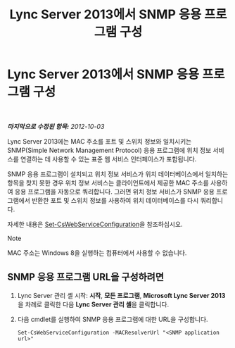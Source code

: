 ﻿---
title: Lync Server 2013에서 SNMP 응용 프로그램 구성
TOCTitle: Lync Server 2013에서 SNMP 응용 프로그램 구성
ms:assetid: c4b4a736-3b2e-45b9-a965-19d22161ad57
ms:mtpsurl: https://technet.microsoft.com/ko-kr/library/Gg412972(v=OCS.15)
ms:contentKeyID: 49304970
ms.date: 08/24/2015
mtps_version: v=OCS.15
ms.translationtype: HT
---

# Lync Server 2013에서 SNMP 응용 프로그램 구성

 

_**마지막으로 수정된 항목:** 2012-10-03_

Lync Server 2013에는 MAC 주소를 포트 및 스위치 정보와 일치시키는 SNMP(Simple Network Management Protocol) 응용 프로그램에 위치 정보 서비스를 연결하는 데 사용할 수 있는 표준 웹 서비스 인터페이스가 포함됩니다.

SNMP 응용 프로그램이 설치되고 위치 정보 서비스가 위치 데이터베이스에서 일치하는 항목을 찾지 못한 경우 위치 정보 서비스는 클라이언트에서 제공한 MAC 주소를 사용하여 응용 프로그램을 자동으로 쿼리합니다. 그러면 위치 정보 서비스가 SNMP 응용 프로그램에서 반환한 포트 및 스위치 정보를 사용하여 위치 데이터베이스를 다시 쿼리합니다.

자세한 내용은 [Set-CsWebServiceConfiguration](set-cswebserviceconfiguration.md)을 참조하십시오.


> [!NOTE]
> MAC 주소는 Windows 8을 실행하는 컴퓨터에서 사용할 수 없습니다.



## SNMP 응용 프로그램 URL을 구성하려면

1.  Lync Server 관리 셸 시작: **시작**, **모든 프로그램**, **Microsoft Lync Server 2013**을 차례로 클릭한 다음 **Lync Server 관리 셸**을 클릭합니다.

2.  다음 cmdlet를 실행하여 SNMP 응용 프로그램에 대한 URL을 구성합니다.
    
        Set-CsWebServiceConfiguration -MACResolverUrl "<SNMP application url>"

